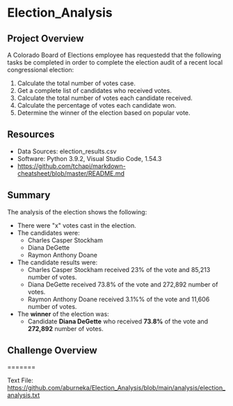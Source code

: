 # Election_Analysis

## Project Overview 
A Colorado Board of Elections employee has requestedd that the following tasks be completed in order to complete the election audit of a recent local congressional election: 

1. Calculate the total number of votes case. 
2. Get a complete list of candidates who received votes. 
3. Calculate the total number of votes each candidate received. 
4. Calculate the percentage of votes each candidate won. 
5. Determine the winner of the election based on popular vote. 

## Resources 
 * Data Sources: election_results.csv
 * Software: Python 3.9.2, Visual Studio Code, 1.54.3
 * https://github.com/tchapi/markdown-cheatsheet/blob/master/README.md

## Summary

The analysis of the election shows the following: 
* There were "x" votes cast in the election. 
* The candidates were: 
    * Charles Casper Stockham 
    * Diana DeGette 
    * Raymon Anthony Doane
* The candidate results were: 
    * Charles Casper Stockham received 23% of the vote and 85,213 number of votes. 
    * Diana DeGette received 73.8% of the vote and 272,892 number of votes.
    * Raymon Anthony Doane received 3.1%% of the vote and 11,606 number of votes.
 * The **winner** of the election was: 
    * Candidate **Diana DeGette** who received **73.8%** of the vote and **272,892** number of votes. 

## Challenge Overview 
=======


Text File: 
https://github.com/aburneka/Election_Analysis/blob/main/analysis/election_analysis.txt


